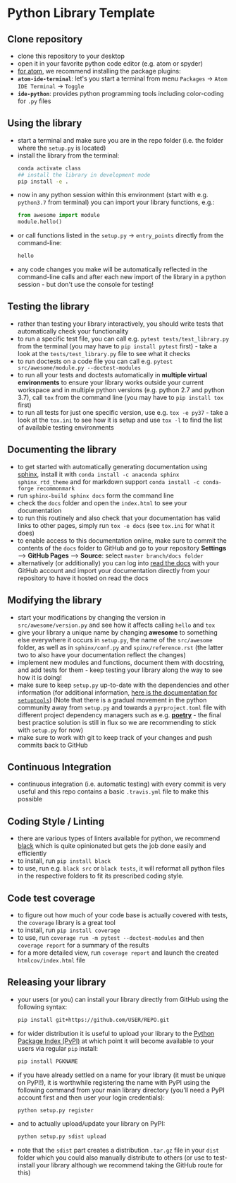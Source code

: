 # Python Library Template

## Clone repository

 - clone this repository to your desktop
 - open it in your favorite python code editor (e.g. atom or spyder)
  - [for atom](https://atom.io/), we recommend installing the package plugins:
  - **`atom-ide-terminal`**: let's you start a terminal from menu `Packages` -> `Atom IDE Terminal` -> `Toggle`
  - **`ide-python`**: provides python programming tools including color-coding for `.py` files

## Using the library

 - start a terminal and make sure you are in the repo folder (i.e. the folder where the `setup.py` is located)
 - install the library from the terminal:
    ```bash
    conda activate class
    ## install the library in development mode
    pip install -e .
    ```
 - now in any python session within this environment (start with e.g. `python3.7` from terminal) you can import your library functions, e.g.:
    ```python
    from awesome import module
    module.hello()
    ```
 - or call functions listed in the `setup.py` -> `entry_points` directly from the command-line:
    ```bash
    hello
    ```
 - any code changes you make will be automatically reflected in the command-line calls and after each new import of the library in a python session - but don't use the console for testing!

## Testing the library

- rather than testing your library interactively, you should write tests that automatically check your functionality
- to run a specific test file, you can call e.g. `pytest tests/test_library.py` from the terminal (you may have to `pip install pytest` first) - take a look at the `tests/test_library.py` file to see what it checks
- to run doctests on a code file you can call e.g. `pytest src/awesome/module.py --doctest-modules`
- to run all your tests and doctests automatically in **multiple virtual environments** to ensure your library works outside your current workspace and in multiple python versions (e.g. python 2.7 and python 3.7), call `tox` from the command line (you may have to `pip install tox` first)
- to run all tests for just one specific version, use e.g. `tox -e py37` - take a look at the `tox.ini` to see how it is setup and use `tox -l` to find the list of available testing environments

## Documenting the library

 - to get started with automatically generating documentation using [sphinx](http://www.sphinx-doc.org/en/master/), install it with `conda install -c anaconda sphinx sphinx_rtd_theme` and for markdown support `conda install -c conda-forge recommonmark`
 - run `sphinx-build sphinx docs` form the command line
 - check the `docs` folder and open the `index.html` to see your documentation
 - to run this routinely and also check that your documentation has valid links to other pages, simply run `tox -e docs` (see `tox.ini` for what it does)
 - to enable access to this documentation online, make sure to commit the contents of the `docs` folder to GitHub and go to your repository **Settings** --> **GitHub Pages** --> **Source**: select `master branch/docs folder`
 - alternatively (or additionally) you can log into [read the docs](https://docs.readthedocs.io) with your GitHub account and import your documentation directly from your repository to have it hosted on read the docs

## Modifying the library

  - start your modifications by changing the version in `src/awesome/version.py` and see how it affects calling `hello` and `tox`
  - give your library a unique name by changing **awesome** to something else everywhere it occurs in `setup.py`, the name of the `src/awesome` folder, as well as in `sphinx/conf.py` and `spinx/reference.rst` (the latter two to also have your documentation reflect the changes)
  - implement new modules and functions, document them with docstring, and add tests for them - keep testing your library along the way to see how it is doing!
  - make sure to keep `setup.py` up-to-date with the dependencies and other information (for additional information, [here is the documentation for `setuptools`](https://setuptools.readthedocs.io/en/latest/setuptools.html)) (Note that there is a gradual movement in the python community away from `setup.py` and towards a `pyrproject.toml` file with different project dependency managers such as e.g. [**poetry**](https://poetry.eustace.io/) - the final best practice solution is still in flux so we are recommending to stick with `setup.py` for now)
  - make sure to work with git to keep track of your changes and push commits back to GitHub

## Continuous Integration

 - continuous integration (i.e. automatic testing) with every commit is very useful and this repo contains a basic `.travis.yml` file to make this possible

## Coding Style / Linting

 - there are various types of linters available for python, we recommend [black](https://black.readthedocs.io/en/stable/) which is quite opinionated but gets the job done easily and efficiently
 - to install, run `pip install black`
 - to use, run e.g. `black src` or `black tests`, it will reformat all python files in the respective folders to fit its prescribed coding style.

## Code test coverage

- to figure out how much of your code base is actually covered with tests, the `coverage` library is a great tool
- to install, run `pip install coverage`
- to use, run `coverage run -m pytest --doctest-modules` and then `coverage report` for a summary of the results
- for a more detailed view, run `coverage report` and launch the created `htmlcov/index.html` file

## Releasing your library

- your users (or you) can install your library directly from GitHub using the following syntax:
    ```bash
    pip install git+https://github.com/USER/REPO.git
    ```

- for wider distribution it is useful to upload your library to the [Python Package Index (PyPI)](https://pypi.org/) at which point it will become available to your users via regular `pip` install:
    ```bash
    pip install PGKNAME
    ```

- if you have already settled on a name for your library (it must be unique on PyPI!), it is worthwhile registering the name with PyPI using the following command from your main library directory (you'll need a PyPI account first and then user your login credentials):
    ```bash
    python setup.py register
    ```

- and to actually upload/update your library on PyPI:
    ```bash
    python setup.py sdist upload
    ```

 - note that the `sdist` part creates a distribution `.tar.gz` file in your `dist` folder which you could also manually distribute to others (or use to test-install your library although we recommend taking the GitHub route for this)
